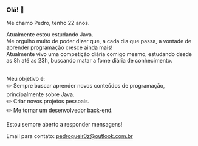 ### Olá! 👋

Me chamo Pedro, tenho 22 anos.

Atualmente estou estudando Java.<br />
Me orgulho muito de poder dizer que, a cada dia que passa, a vontade de aprender programação cresce ainda mais!<br />
Atualmente vivo uma competição diária comigo mesmo, estudando desde as 8h até as 23h, buscando matar a fome diária de conhecimento.<br/><br/>

Meu objetivo é:<br />
✏️ Sempre buscar aprender novos conteúdos de programação, principalmente sobre Java.<br />
✏️ Criar novos projetos pessoais.<br />
✏️ Me tornar um desenvolvedor back-end.<br />

Estou sempre aberto a responder mensagens!<br />

Email para contato: pedroqueir0z@outlook.com.br
